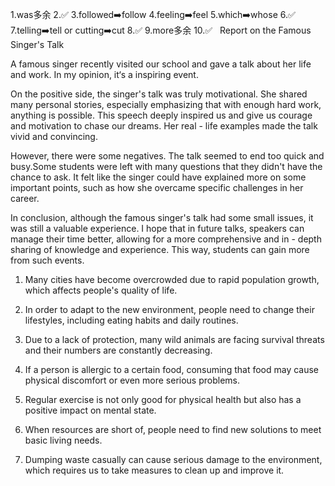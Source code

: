 1.was多余
2.✅
3.followed➡️follow
4.feeling➡️feel
5.which➡️whose
6.✅
7.telling➡️tell or cutting➡️cut
8.✅
9.more多余
10.✅
 
Report on the Famous Singer's Talk

A famous singer recently visited our school and gave a talk about her life and work. In my opinion, it‘s a inspiring event.

On the positive side, the singer's talk was truly motivational. She shared many personal stories, especially emphasizing that with enough hard work, anything is possible. This speech deeply inspired us and give us courage and motivation to chase our dreams. Her real - life examples made the talk vivid and convincing.

However, there were some negatives. The talk seemed to end too quick and busy.Some students were left with many questions that they didn't have the chance to ask. It felt like the singer could have explained more on some important points, such as how she overcame specific challenges in her career.

In conclusion, although the famous singer's talk had some small issues, it was still a valuable experience. I hope that in future talks, speakers can manage their time better, allowing for a more comprehensive and in - depth sharing of knowledge and experience. This way, students can gain more from such events.




1. Many cities have become overcrowded due to rapid population growth, which affects people's quality of life.

2. In order to adapt to the new environment, people need to change their lifestyles, including eating habits and daily routines.

3. Due to a lack of protection, many wild animals are facing survival threats and their numbers are constantly decreasing.

4. If a person is allergic to a certain food, consuming that food may cause physical discomfort or even more serious problems.

5. Regular exercise is not only good for physical health but also has a positive impact on mental state.

6. When resources are short of, people need to find new solutions to meet basic living needs.

7. Dumping waste casually can cause serious damage to the environment, which requires us to take measures to clean up and improve it.
